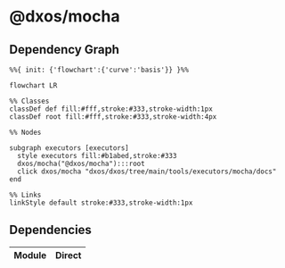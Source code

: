 # @dxos/mocha



## Dependency Graph

```mermaid
%%{ init: {'flowchart':{'curve':'basis'}} }%%

flowchart LR

%% Classes
classDef def fill:#fff,stroke:#333,stroke-width:1px
classDef root fill:#fff,stroke:#333,stroke-width:4px

%% Nodes

subgraph executors [executors]
  style executors fill:#b1abed,stroke:#333
  dxos/mocha("@dxos/mocha"):::root
  click dxos/mocha "dxos/dxos/tree/main/tools/executors/mocha/docs"
end

%% Links
linkStyle default stroke:#333,stroke-width:1px
```

## Dependencies

| Module | Direct |
|---|---|
